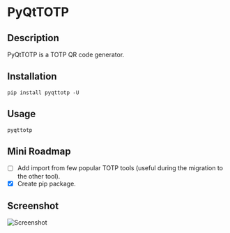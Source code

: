 # PyQtTOTP

## Description

PyQtTOTP is a TOTP QR code generator.

## Installation

```
pip install pyqttotp -U
```

## Usage

```
pyqttotp
```

## Mini Roadmap

- [ ] Add import from few popular TOTP tools (useful during the migration to the other tool).
- [x] Create pip package.

## Screenshot

![Screenshot](https://devcarpet.net/pyqttotp/screenshot00.png)
